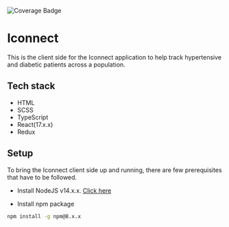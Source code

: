 ![Coverage Badge](https://img.shields.io/badge/coverage-70-green)
# Iconnect

This is the client side for the Iconnect application to help track hypertensive and diabetic patients across a population.

## Tech stack

- HTML
- SCSS
- TypeScript
- React(17.x.x)
- Redux

## Setup

To bring the Iconnect client side up and running, there are few prerequisites that have to be followed.

- Install NodeJS v14.x.x. [Click here](https://nodejs.org/en/download)

- Install npm package

```sh
npm install -g npm@8.x.x
```

